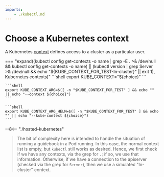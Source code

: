 ```yaml
---
imports:
    - ./kubectl.md
---
```


# Choose a Kubernetes context

A Kubernetes
[context](https://kubernetes.io/docs/tasks/access-application-cluster/configure-access-multiple-clusters/)
defines access to a cluster as a particular user.

=== "expand((kubectl config get-contexts -o name | grep -E . >& /dev/null && kubectl config get-contexts -o name) || (kubectl version | grep Server >& /dev/null && echo "${KUBE_CONTEXT_FOR_TEST-In-cluster}" || exit 1), Kubernetes contexts)"
    ```shell
    export KUBE_CONTEXT="${choice}"
    ```

    ```shell
    export KUBE_CONTEXT_ARG=$([ -n "$KUBE_CONTEXT_FOR_TEST" ] && echo "" || echo "--context ${choice}")
    ```

    ```shell
    export KUBE_CONTEXT_ARG_HELM=$([ -n "$KUBE_CONTEXT_FOR_TEST" ] && echo "" || echo "--kube-context ${choice}")
    ```

--8<-- "./hosted-kubernetes"

> The bit of complexity here is intended to handle the situation of
> running a guidebook in a Pod running. In this case, the normal context
> list is empty, but `kubectl` still works as desired. Hence, we first
> check if we have any contexts, via the grep for `.`; if so, we use
> that information. Otherwise, if we have a connection to the apiserver
> (checked via the grep for `Server`), then we use a simulated
> "In-cluster" context.
